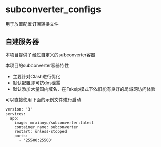 # subconverter_configs

用于放置配置订阅转换文件

## 自建服务器

本项目提供了经过自定义的subconverter容器

本项目的subconverter容器特性

- 主要针对Clash进行优化
- 默认配置即可抗dns泄露
- 默认添加大量国内域名，在Fakeip模式下依旧能有良好的局域网访问体验

可以直接使用下面的示例文件进行启动

```
version: '3'
services:
  app:
    image: mrxianyu/subconverter:latest
    container_name: subconverter
    restart: unless-stopped
    ports:
      - '25500:25500'
```